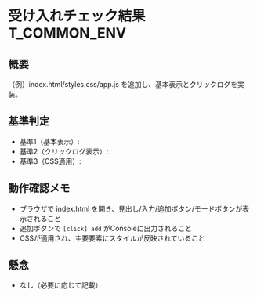 # 受け入れチェック結果 T_COMMON_ENV

## 概要
（例）index.html/styles.css/app.js を追加し、基本表示とクリックログを実装。

## 基準判定
- 基準1（基本表示）: 
- 基準2（クリックログ表示）: 
- 基準3（CSS適用）: 

## 動作確認メモ
- ブラウザで index.html を開き、見出し/入力/追加ボタン/モードボタンが表示されること
- 追加ボタンで `[click] add` がConsoleに出力されること
- CSSが適用され、主要要素にスタイルが反映されていること

## 懸念
- なし（必要に応じて記載）
